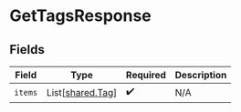 # GetTagsResponse


## Fields

| Field                                          | Type                                           | Required                                       | Description                                    |
| ---------------------------------------------- | ---------------------------------------------- | ---------------------------------------------- | ---------------------------------------------- |
| `items`                                        | List[[shared.Tag](../../models/shared/tag.md)] | :heavy_check_mark:                             | N/A                                            |